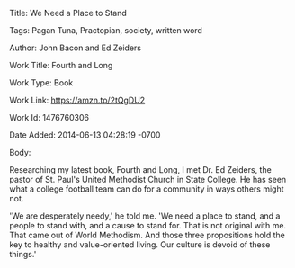 Title:  We Need a Place to Stand

Tags:   Pagan Tuna, Practopian, society, written word

Author: John Bacon and Ed Zeiders

Work Title: Fourth and Long

Work Type: Book

Work Link: https://amzn.to/2tQgDU2

Work Id: 1476760306

Date Added: 2014-06-13 04:28:19 -0700

Body: 

Researching my latest book, Fourth and Long, I met Dr. Ed Zeiders, the pastor of St. Paul's United Methodist Church in State College. He has seen what a college football team can do for a community in ways others might not. 

'We are desperately needy,' he told me. 'We need a place to stand, and a people to stand with, and a cause to stand for. That is not original with me. That came out of World Methodism. And those three propositions hold the key to healthy and value-oriented living. Our culture is devoid of these things.'
